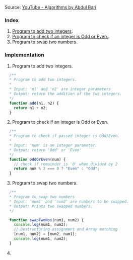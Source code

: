Source: [YouTube - Algorithms by Abdul Bari](https://www.youtube.com/watch?v=0IAPZzGSbME&list=PLDN4rrl48XKpZkf03iYFl-O29szjTrs_O)

### Index
1. [Program to add two integers](#1).
2. [Program to check if an integer is Odd or Even.](#2).
3. [Program to swap two numbers](#3).

### Implementation
1. <a name="1"></a>Program to add two integers.
```javascript
  /**
  * Program to add two integers.
  *
  * Input: 'n1' and 'n2' are integer parameters
  * Output: return the addition of the two integers.
  */
  function add(n1, n2) {
    return n1 + n2;
  }
```

2. <a name="2"></a>Program to check if an integer is Odd or Even.
```javascript
  /**
  * Program to check if passed integer is Odd/Even.
  *
  * Input: 'num' is an integer parameter.
  * Output: return 'Odd' or 'Even'
  */
  function oddOrEven(num) {
    // check if remainder is '0' when divided by 2
    return num % 2 === 0 ? "Even" : "Odd";
  }
```

3. <a name="3"></a>Program to swap two numbers.
```javascript
  /**
  * Program to swap two numbers
  * Input: 'num1' and 'num2' are numbers to be swapped.
  * Output: Prints two swapped numbers.
  */

  function swapTwoNos(num1, num2) {
    console.log(num1, num2);
    // Destructuring assignment and Array matching
    [num1, num2] = [num2, num1];
    console.log(num1, num2);
  }
```

4. 